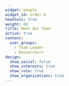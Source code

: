 ```yaml
---
widget: people
widget_id: order 6
headless: true
weight: 60
title: Meet Our Team
active: true
content:
  user_groups:
    - Team Leader
    - Researchers
design:
  show_social: false
  show_interests: true
  show_role: true
  show_organizations: true
---
```

